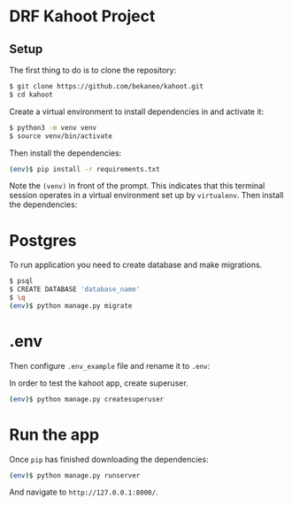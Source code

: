 # DRF Kahoot Project

## Setup

The first thing to do is to clone the repository:

```sh
$ git clone https://github.com/bekaneo/kahoot.git
$ cd kahoot
```

Create a virtual environment to install dependencies in and activate it:

```sh
$ python3 -m venv venv
$ source venv/bin/activate
```

Then install the dependencies:

```sh
(env)$ pip install -r requirements.txt
```
Note the `(venv)` in front of the prompt. This indicates that this terminal
session operates in a virtual environment set up by `virtualenv`.
Then install the dependencies:

# Postgres

To run application you need to create database and make migrations.

```sh
$ psql
$ CREATE DATABASE 'database_name'
$ \q
(env)$ python manage.py migrate
```

# .env

Then configure `.env_example` file and rename it to `.env`:

In order to test the kahoot app, create superuser.
```sh
(env)$ python manage.py createsuperuser
```
# Run the app
Once `pip` has finished downloading the dependencies:
```sh
(env)$ python manage.py runserver
```
And navigate to `http://127.0.0.1:8000/`.
